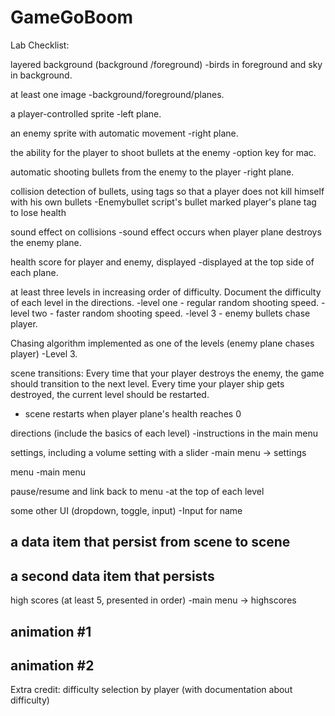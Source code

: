 # GameGoBoom

Lab Checklist:

layered background (background  /foreground)
-birds in foreground and sky in background.

at least one image
-background/foreground/planes.

a player-controlled sprite
-left plane.

an enemy sprite with automatic movement
-right plane.

the ability for the player to shoot bullets at the enemy
-option key for mac.

automatic shooting bullets from the enemy to the player
-right plane.

collision detection of bullets, using tags so that a player does not kill himself with his own bullets
-Enemybullet script's bullet marked player's plane tag to lose health

sound effect on collisions
-sound effect occurs when player plane destroys the enemy plane.

health score for player and enemy, displayed
-displayed at the top side of each plane.

at least three levels in increasing order of difficulty. Document the difficulty of each level in the directions.
-level one - regular random shooting speed.
-level two - faster random shooting speed.
-level 3 - enemy bullets chase player.

Chasing algorithm implemented as one of the levels (enemy plane chases player)
-Level 3.

scene transitions: Every time that your player destroys the enemy, the game should transition to the next level. Every time your player ship gets destroyed, the current level should be restarted.
- scene restarts when player plane's health reaches 0

directions (include the basics of each level)
-instructions in the main menu

settings, including a volume setting with a slider
-main menu -> settings

menu
-main menu

pause/resume and link back to menu
-at the top of each level

some other UI (dropdown, toggle, input)
-Input for name

a data item that persist from scene to scene
-

a second data item that persists
-

high scores (at least 5, presented in order)
-main menu -> highscores

animation #1
-

animation #2
-
Extra credit: difficulty selection by player (with documentation about difficulty)
